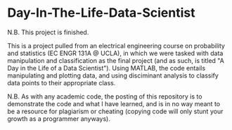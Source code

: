 # Day-In-The-Life-Data-Scientist
N.B. This project is finished.

This is a project pulled from an electrical engineering course on probability and statistics (EC ENGR 131A @ UCLA), in which we were tasked with data manipulation and classification as the final project (and as such, is titled "A Day in the Life of a Data Scientist"). Using MATLAB, the code entails manipulating and plotting data, and using disciminant analysis to classify data points to their appropriate class. 

N.B. As with any academic code, the posting of this repository is to demonstrate the code and what I have learned, and is in no way meant to be a resource for plagiarism or cheating (copying code will only stunt your growth as a programmer anyways).
